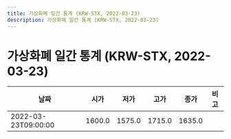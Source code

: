 ```yaml
---
title: 가상화폐 일간 통계 (KRW-STX, 2022-03-23)
description: 가상화폐 일간 통계 (KRW-STX, 2022-03-23)
---
```


가상화폐 일간 통계 (KRW-STX, 2022-03-23)
===

|날짜|시가|저가|고가|종가|비고|
|--|--|--|--|--|--|
|2022-03-23T09:00:00|1600.0|1575.0|1715.0|1635.0|    |
